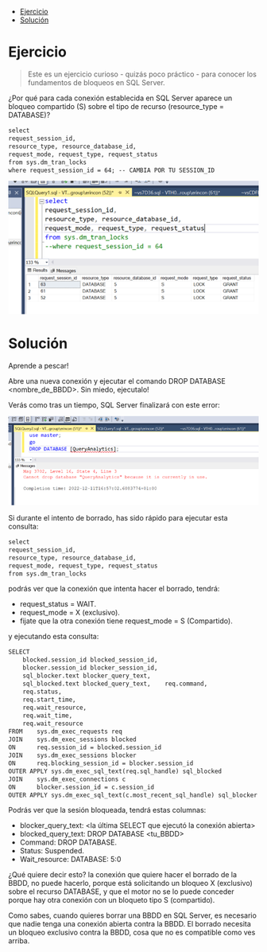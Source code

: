 
- [Ejercicio](#ejercicio)
- [Solución](#solución)


# Ejercicio

>Este es un ejercicio curioso - quizás poco práctico - para conocer los fundamentos de bloqueos en SQL Server.

¿Por qué para  cada conexión establecida en SQL Server aparece un bloqueo compartido (S) sobre el tipo de recurso (resource_type = DATABASE)?


```
select 
request_session_id, 
resource_type, resource_database_id, 
request_mode, request_type, request_status
from sys.dm_tran_locks
where request_session_id = 64; -- CAMBIA POR TU SESSION_ID
```

![image](./png/SSMS-database-connections.png)


# Solución

Aprende a pescar!

Abre una nueva conexión y ejecutar el comando DROP DATABASE <nombre_de_BBDD>.
Sin miedo, ejecutalo!

Verás como tras un tiempo, SQL Server finalizará con este error:

![image](./png/bloqueos-drop-database.png)

Si durante el intento de borrado, has sido rápido para ejecutar esta consulta:

```
select 
request_session_id, 
resource_type, resource_database_id, 
request_mode, request_type, request_status
from sys.dm_tran_locks
```

podrás ver que la conexión que intenta hacer el borrado, tendrá:
- request_status = WAIT.
- request_mode = X (exclusivo).
- fijate que la otra conexión tiene request_mode = S (Compartido).

y ejecutando esta consulta:

```
SELECT 
	blocked.session_id blocked_session_id, 
	blocker.session_id blocker_session_id, 
	sql_blocker.text blocker_query_text,
	sql_blocked.text blocked_query_text,	req.command,
	req.status, 
	req.start_time,
	req.wait_resource,
	req.wait_time,
	req.wait_resource
FROM    sys.dm_exec_requests req
JOIN    sys.dm_exec_sessions blocked
ON      req.session_id = blocked.session_id
JOIN    sys.dm_exec_sessions blocker
ON      req.blocking_session_id = blocker.session_id
OUTER APPLY sys.dm_exec_sql_text(req.sql_handle) sql_blocked
JOIN    sys.dm_exec_connections c
ON      blocker.session_id = c.session_id
OUTER APPLY sys.dm_exec_sql_text(c.most_recent_sql_handle) sql_blocker
```

Podrás ver que la sesión bloqueada, tendrá estas columnas:
- blocker_query_text: <la última SELECT que ejecutó la conexión abierta>
- blocked_query_text: DROP DATABASE <tu_BBDD>
- Command: DROP DATABASE.
- Status: Suspended.
- Wait_resource: DATABASE: 5:0

¿Qué quiere decir esto? la conexión que quiere hacer el borrado de la BBDD, no puede hacerlo, porque está solicitando un bloqueo X (exclusivo) sobre el recurso DATABASE, y que el motor no se lo puede conceder porque hay otra conexión con un bloqueto tipo S (compartido).

Como sabes, cuando quieres borrar una BBDD en SQL Server, es necesario que nadie tenga una conexión abierta contra la BBDD. El borrado necesita un bloqueo exclusivo contra la BBDD, cosa que no es compatible como ves arriba.

